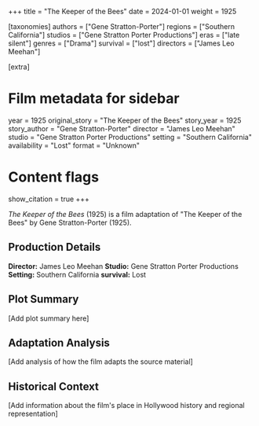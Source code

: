 +++
title = "The Keeper of the Bees"
date = 2024-01-01
weight = 1925

[taxonomies]
authors = ["Gene Stratton-Porter"]
regions = ["Southern California"]
studios = ["Gene Stratton Porter Productions"]
eras = ["late silent"]
genres = ["Drama"]
survival = ["lost"]
directors = ["James Leo Meehan"]

[extra]
# Film metadata for sidebar
year = 1925
original_story = "The Keeper of the Bees"
story_year = 1925
story_author = "Gene Stratton-Porter"
director = "James Leo Meehan"
studio = "Gene Stratton Porter Productions"
setting = "Southern California"
availability = "Lost"
format = "Unknown"

# Content flags
show_citation = true
+++

*The Keeper of the Bees* (1925) is a film adaptation of "The Keeper of the Bees" by Gene Stratton-Porter (1925).

## Production Details

**Director:** James Leo Meehan
**Studio:** Gene Stratton Porter Productions
**Setting:** Southern California
**survival:** Lost

## Plot Summary

[Add plot summary here]

## Adaptation Analysis

[Add analysis of how the film adapts the source material]

## Historical Context

[Add information about the film's place in Hollywood history and regional representation]